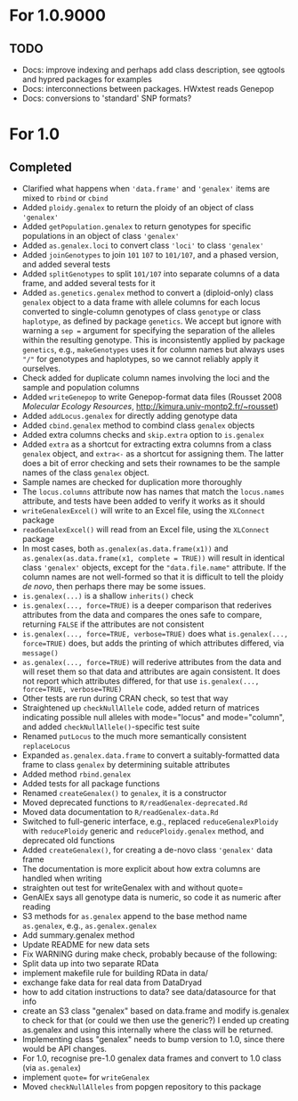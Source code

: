# For 1.0.9000

TODO
----

* Docs: improve indexing and perhaps add class description, see qgtools and hypred packages for examples
* Docs: interconnections between packages.  HWxtest reads Genepop
* Docs: conversions to 'standard' SNP formats?


# For 1.0

Completed
---------

* Clarified what happens when `'data.frame'` and `'genalex'` items are mixed to `rbind` or `cbind`
* Added `ploidy.genalex` to return the ploidy of an object of class `'genalex'`
* Added `getPopulation.genalex` to return genotypes for specific populations in an object of class `'genalex'`
* Added `as.genalex.loci` to convert class `'loci'` to class `'genalex'`
* Added `joinGenotypes` to join `101` `107` to `101/107`, and a phased version, and added several tests
* Added `splitGenotypes` to split `101/107` into separate columns of a data frame, and added several tests for it
* Added `as.genetics.genalex` method to convert a (diploid-only) class `genalex` object to a data frame with allele columns for each locus converted to single-column genotypes of class `genotype` or class `haplotype`, as defined by package `genetics`.  We accept but ignore with warning a `sep =` argument for specifying the separation of the alleles within the resulting genotype.  This is inconsistently applied by package `genetics`, e.g., `makeGenotypes` uses it for column names but always uses `"/"` for genotypes and haplotypes, so we cannot reliably apply it ourselves.
* Check added for duplicate column names involving the loci and the sample and population columns
* Added `writeGenepop` to write Genepop-format data files (Rousset 2008 *Molecular Ecology Resources*, <http://kimura.univ-montp2.fr/~rousset>)
* Added `addLocus.genalex` for directly adding genotype data
* Added `cbind.genalex` method to combind class `genalex` objects
* Added extra columns checks and `skip.extra` option to `is.genalex`
* Added `extra` as a shortcut for extracting extra columns from a class `genalex` object, and `extra<-` as a shortcut for assigning them.  The latter does a bit of error checking and sets their rownames to be the sample names of the class `genalex` object.
* Sample names are checked for duplication more thoroughly
* The `locus.columns` attribute now has names that match the `locus.names` attribute, and tests have been added to verify it works as it should
* `writeGenalexExcel()` will write to an Excel file, using the `XLConnect` package
* `readGenalexExcel()` will read from an Excel file, using the `XLConnect` package
* In most cases, both `as.genalex(as.data.frame(x1))` and `as.genalex(as.data.frame(x1, complete = TRUE))` will result in identical class `'genalex'` objects, except for the `"data.file.name"` attribute.  If the column names are not well-formed so that it is difficult to tell the ploidy *de novo*, then perhaps there may be some issues.
* `is.genalex(...)` is a shallow `inherits()` check
* `is.genalex(..., force=TRUE)` is a deeper comparison that rederives attributes from the data and compares the ones safe to compare, returning `FALSE` if the attributes are not consistent
* `is.genalex(..., force=TRUE, verbose=TRUE)` does what `is.genalex(..., force=TRUE)` does, but adds the printing of which attributes differed, via `message()`
* `as.genalex(..., force=TRUE)` will rederive attributes from the data and will reset them so that data and attributes are again consistent.  It does not report which attributes differed, for that use `is.genalex(..., force=TRUE, verbose=TRUE)`
* Other tests are run during CRAN check, so test that way
* Straightened up `checkNullAllele` code, added return of matrices indicating possible null alleles with mode="locus" and mode="column", and added `checkNullAllele()`-specific test suite
* Renamed `putLocus` to the much more semantically consistent `replaceLocus`
* Expanded `as.genalex.data.frame` to convert a suitably-formatted data frame to class `genalex` by determining suitable attributes
* Added method `rbind.genalex`
* Added tests for all package functions
* Renamed `createGenalex()` to `genalex`, it is a constructor
* Moved deprecated functions to `R/readGenalex-deprecated.Rd`
* Moved data documentation to `R/readGenalex-data.Rd`
* Switched to full-generic interface, e.g., replaced `reduceGenalexPloidy` with `reducePloidy` generic and `reducePloidy.genalex` method, and deprecated old functions
* Added `createGenalex()`, for creating a de-novo class `'genalex'` data frame
* The documentation is more explicit about how extra columns are handled when writing
* straighten out test for writeGenalex with and without quote=
* GenAlEx says all genotype data is numeric, so code it as numeric after reading
* S3 methods for `as.genalex` append to the base method name `as.genalex`, e.g., `as.genalex.genalex`
* Add summary.genalex method
* Update README for new data sets
* Fix WARNING during make check, probably because of the following:
* Split data up into two separate RData
* implement makefile rule for building RData in data/
* exchange fake data for real data from DataDryad
* how to add citation instructions to data?  see data/datasource for that info
* create an S3 class "genalex" based on data.frame and modify is.genalex to check for that (or could we then use the generic?)  I ended up creating as.genalex and using this internally where the class will be returned.
* Implementing class "genalex" needs to bump version to 1.0, since there would be API changes.
* For 1.0, recognise pre-1.0 genalex data frames and convert to 1.0 class (via `as.genalex`)
* implement `quote=` for `writeGenalex`
* Moved `checkNullAlleles` from popgen repository to this package

